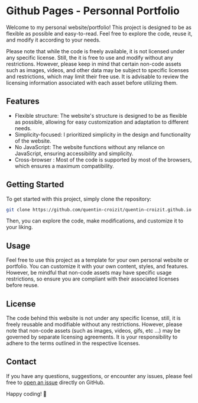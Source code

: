 # Github Pages - Personnal Portfolio

Welcome to my personal website/portfolio! This project is designed to be as flexible as possible and easy-to-read. Feel free to explore the code, reuse it, and modify it according to your needs.

Please note that while the code is freely available, it is not licensed under any specific license. Still, the it is free to use and modify without any restrictions. However, please keep in mind that certain non-code assets such as images, videos, and other data may be subject to specific licenses and restrictions, which may limit their free use. It is advisable to review the licensing information associated with each asset before utilizing them.

## Features

- Flexible structure: The website's structure is designed to be as flexible as possible, allowing for easy customization and adaptation to different needs.
- Simplicity-focused: I prioritized simplicity in the design and functionality of the website.
- No JavaScript: The website functions without any reliance on JavaScript, ensuring accessibility and simplicity.
- Cross-browser : Most of the code is supported by most of the browsers, which ensures a maximum compatibility.

## Getting Started

To get started with this project, simply clone the repository:

```bash
git clone https://github.com/quentin-croizit/quentin-croizit.github.io
```

Then, you can explore the code, make modifications, and customize it to your liking.

## Usage

Feel free to use this project as a template for your own personal website or portfolio. You can customize it with your own content, styles, and features. However, be mindful that non-code assets may have specific usage restrictions, so ensure you are compliant with their associated licenses before reuse.

## License

The code behind this website is not under any specific license, still, it is freely reusable and modifiable without any restrictions. However, please note that non-code assets (such as images, videos, gifs, etc ...) may be governed by separate licensing agreements. It is your responsibility to adhere to the terms outlined in the respective licenses.

## Contact

If you have any questions, suggestions, or encounter any issues, please feel free to [open an issue](https://github.com/quentin-croizit/quentin-croizit.github.io/issues) directly on GitHub.


Happy coding! 🚀
